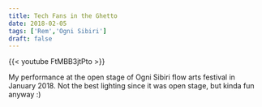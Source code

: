 ```yaml
---
title: Tech Fans in the Ghetto
date: 2018-02-05
tags: ['Rem','Ogni Sibiri']
draft: false
---
```

{{< youtube FtMBB3jtPto >}}

My performance at the open stage of Ogni Sibiri flow arts festival in January 2018. Not the best lighting since it was open stage, but kinda fun anyway :) 

